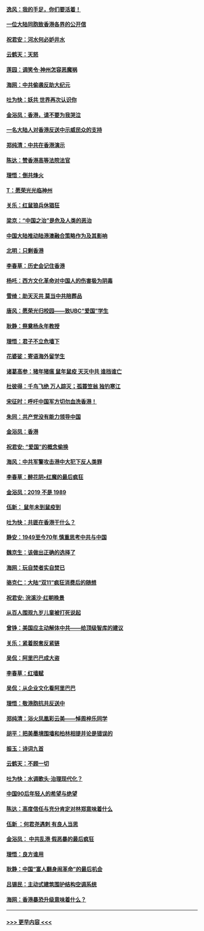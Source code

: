 #### [逸风：我的手足，你们要活着！](../pages/nsc993/n11676352.md?t=11240701) 
#### [一位大陆同胞致香港各界的公开信](../pages/nsc993/n11675761.md?t=11240701) 
#### [祝君安：河水何必妒井水](../pages/nsc993/n11675746.md?t=11240701) 
#### [云鹤天：天怒](../pages/nsc993/n11675718.md?t=11240701) 
#### [莲园：调笑令‧神州怎容恶魔祸](../pages/nsc993/n11675648.md?t=11240701) 
#### [海网：中共偷袭反助大纪元](../pages/nsc993/n11673515.md?t=11240701) 
#### [吐为快：妖共 世界再次认识你](../pages/nsc993/n11673506.md?t=11240701) 
#### [金浴凤：香港，请不要为我哭泣](../pages/nsc993/n11673248.md?t=11240701) 
#### [一名大陆人对香港反送中示威民众的支持](../pages/nsc993/n11672615.md?t=11240701) 
#### [郑纯清：中共在香港演示](../pages/nsc993/n11670539.md?t=11240701) 
#### [陈达：赞香港高等法院法官](../pages/nsc993/n11669542.md?t=11240701) 
#### [理悟：倒共烽火](../pages/nsc993/n11668844.md?t=11240701) 
#### [T：愿荣光光临神州](../pages/nsc993/n11668421.md?t=11240701) 
#### [关乐：红鼠狼兵休猖狂](../pages/nsc993/n11668378.md?t=11240701) 
#### [梁京：“中国之治”是危及人类的恶治](../pages/nsc993/n11668328.md?t=11240701) 
#### [中国大陆推动陆港澳融合策略作为及其影响](../pages/nsc993/n11668157.md?t=11240701) 
#### [北明：只剩香港](../pages/nsc993/n11668002.md?t=11240701) 
#### [李春草：历史会记住香港](../pages/nsc993/n11667927.md?t=11240701) 
#### [杨吒：西方文化革命对中国人的伤害极为阴毒](../pages/nsc993/n11664521.md?t=11240701) 
#### [雪绮：助天灭共 莫当中共陪葬品](../pages/nsc993/n11662650.md?t=11240701) 
#### [唐风：愿荣光归校园——致UBC“爱国”学生](../pages/nsc993/n11662194.md?t=11240701) 
#### [耿静：祭奠杨永年教授](../pages/nsc993/n11662514.md?t=11240701) 
#### [理悟：君子不立危墙下](../pages/nsc993/n11662172.md?t=11240701) 
#### [花婆娑：寄语海外留学生](../pages/nsc993/n11662121.md?t=11240701) 
#### [诸葛高参：猪年猪瘟 鼠年鼠疫 天灭中共 谁挡谁亡](../pages/nsc993/n11661980.md?t=11240701) 
#### [杜彼得：千鸟飞绝 万人踪灭；孤蓑笠翁 独钓寒江](../pages/nsc993/n11661170.md?t=11240701) 
#### [宋征时：呼吁中国军方切勿血洗香港！](../pages/nsc993/n11415318.md?t=11240701) 
#### [朱同：共产党没有能力领导中国](../pages/nsc993/n11660421.md?t=11240701) 
#### [金浴凤：香港](../pages/nsc993/n11660419.md?t=11240701) 
#### [祝君安: “爱国”的概念偷换](../pages/nsc993/n11659706.md?t=11240701) 
#### [海风：中共军警攻击港中大犯下反人类罪](../pages/nsc993/n11659632.md?t=11240701) 
#### [李春草：醉花阴•红魔的最后疯狂](../pages/nsc993/n11659287.md?t=11240701) 
#### [金浴凤：2019 不是 1989](../pages/nsc993/n11657663.md?t=11240701) 
#### [伍新： 鼠年未到鼠疫到](../pages/nsc993/n11655098.md?t=11240701) 
#### [吐为快：共匪在香港干什么？](../pages/nsc993/n11654891.md?t=11240701) 
#### [静安：1949至今70年 慎重思考中共与中国](../pages/nsc993/n11651244.md?t=11240701) 
#### [魏京生：该做出正确的选择了](../pages/nsc993/n11653084.md?t=11240701) 
#### [海网：玩自焚者实自焚已](../pages/nsc993/n11652423.md?t=11240701) 
#### [骆克仁：大陆“双11”疯狂消费后的随想](../pages/nsc993/n11652305.md?t=11240701) 
#### [祝君安: 浣溪沙·红朝晚景](../pages/nsc993/n11652258.md?t=11240701) 
#### [从百人围观九岁儿童被打死说起](../pages/nsc993/n11651030.md?t=11240701) 
#### [曾铮：美国应主动解体中共——给顶级智库的建议](../pages/nsc993/n11649888.md?t=11240701) 
#### [关乐：紧着脱套反紧链](../pages/nsc993/n11649069.md?t=11240701) 
#### [吴侃：阿里巴巴成大盗](../pages/nsc993/n11645523.md?t=11240701) 
#### [李春草：红墙赋](../pages/nsc993/n11646389.md?t=11240701) 
#### [吴侃：从企业文化看阿里巴巴](../pages/nsc993/n11645476.md?t=11240701) 
#### [理悟：敬港胞抗共反送中](../pages/nsc993/n11645466.md?t=11240701) 
#### [郑纯清：浴火凤凰彩云美——悼周梓乐同学](../pages/nsc993/n11645155.md?t=11240701) 
#### [胡平：把美墨境围墙和柏林相提并论是错误的](../pages/nsc993/n11645134.md?t=11240701) 
#### [振玉：诗词九首](../pages/nsc993/n11644081.md?t=11240701) 
#### [云鹤天：不顾一切](../pages/nsc993/n11643508.md?t=11240701) 
#### [吐为快：水调歌头·治理现代化？](../pages/nsc993/n11643485.md?t=11240701) 
#### [中国90后年轻人的希望与绝望](../pages/nsc993/n11642317.md?t=11240701) 
#### [陈达：高度信任与充分肯定对林郑意味着什么](../pages/nsc993/n11641441.md?t=11240701) 
#### [伍新 ：何君尧遇刺 有良人当思](../pages/nsc993/n11641503.md?t=11240701) 
#### [金浴凤： 中共乱港  假恶暴的最后疯狂](../pages/nsc993/n11641495.md?t=11240701) 
#### [理悟：良方谁用](../pages/nsc993/n11641463.md?t=11240701) 
#### [耿静：中国“富人翻身闹革命”的最后机会](../pages/nsc993/n11640655.md?t=11240701) 
#### [吕锡民：主动式建筑围护结构空调系统](../pages/nsc993/n11640168.md?t=11240701) 
#### [海网：香港暴恐升级意味着什么？](../pages/nsc993/n11635904.md?t=11240701) 

----
#### [ >>> 更早内容 <<< ](../indexes/nsc993-earlier.md)
